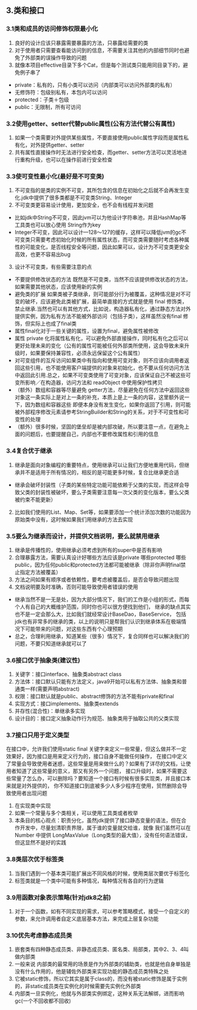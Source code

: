 ## 3.类和接口

### 3.1类和成员的访问修饰权限最小化
1. 良好的设计应该只暴露需要暴露的方法，只暴露给需要的类
2. 对于使用者只需要查看能访问到的信息，不需要关注其他的内部细节同时也避免了外部类的误操作导致的问题
3. 就像本项目effective目录下多个Cat，但是每个测试类只能用同目录下的，避免例子串了
- private：私有的，只有小类可以访问（内部类可以访问外部类的私有）  
- 无修饰符：包级别私有，本包内可以访问  
- protected：子类＋包级   
- public：无限制，所有可访问

### 3.2使用getter、setter代替public属性(公有方法代替公有属性)
1. 如果一个类需要对外提供某些属性，不要直接使用public属性字段而是属性私有化，对外提供getter、setter
2. 共有属性直接操作时无法进行安全检查，而getter、setter方法可以灵活地进行重构升级，也可以在操作前进行安全检查

### 3.3使可变性最小化(最好是不可变类)
1. 不可变指的是类的实例不可变，其所包含的信息在初始化之后就不会再发生变化.jdk中提供了很多类都是不可变类String、Integer
2. 不可变类更容易设计使用，更加安全，也不会有线程并发问题
- 比如jdk中String不可变，因此jvm可以为他设计字符串池，并且HashMap等工具类也可以放心使用 String作为key  
- Integer不可变，因此可以设计—128～127的缓存，这样可以降低jvm的gc不可变类只需要考虑初始化时候的所有属性状态，而可变类需要随时考虑各种属性的可能变化，是否线程安全等问题，因此如果可以，设计为不可变类更安全高效，也更不容易出bug
3. 设计不可变类，有些需要注意的点
- 不要提供修改状态的方法 既然是不可变类，当然不应该提供修改状态的方法，如果需要其他状态，应该使用新的实例
- 避免类的扩展 如果类被子类继承，则可能部分行为被覆盖，这种情况是对不可变的破坏，应该避免此类被扩展，最简单直接的方式就是使用 final 修饰类，禁止继承.当然也可以有其他方式，比如说，构造器私有化，通过静态方法对外提供实例，因为私有方法不能被外部访问（包括子类），这样虽然没有final 修饰，但实际上也成了final类
- 属性final化对于一些关键的属性，设置为final，避免属性被修改
- 属性 private 化将属性私有化，可以避免外部直接操作，同时私有化之后可以更好处理未来的变化（公有的属性可能被任何外部类所使用，这会导致未来升级时，如果要保持兼容性，必须永远保留这个公有属性）
- 对可变组件的互斥访问如果类中有指向和使用可变对象，则不应该向调用者返回这些引用，也不能使用客户端提供的对象来初始化，也不要从任何访问方法中返回此引用.总之，如果不可变类使用了可变对象，应该保证自己不被这些可变所影响／在构造器，访问方法和 readObject 中使用保护性拷贝
- （额外）数组和容器等尽量避免 getter方法，尽量避免在任何方法中返回这些对象这一条实际上是对上一条的补充，本质上是上一条的内容，这里额外说一下，因为数组和容器这些 即便本身没有发生变化，如果你返回了引用，则可能被外部程序修改元素请参考StringBuilder和String的关系，对于不可变性和可变性的处理
- （额外）很多时候，坚固的堡垒却是被内部攻破，所以要注意一点，在避免上面的问题后，也要提醒自己，内部也不要修改属性和引用的信息

### 3.4复合优于继承
1. 继承是面向对象编程的重要特点，使用继承可以让我们方便地重用代码，但继承并不是适用于所有情况的，相反的是可能更多时候，复合比继承更合适
- 继承会破坏封装性（子类的某些特定功能可能依赖于父类的实现，而这样会导致父类的封装性被破坏，要么子类需要注意每一次父类的变化版本，要么父类被约束不能更新）
2. 比如我们使用的List、Map、Set等，如果要添加一个统计添加次数的功能因为原始类中没有，这时候如果我们用继承的方法去实现

### 3.5要么为继承而设计，并提供文档说明，要么就禁用继承
1. 继承是传播性的，使用继承必须考虑到所有的super中是否有影响  
2. 合理暴露方法，需要认真设计好哪些方法应该是private 哪些protected 哪些 public，因为任何public和protected方法都可能被继承（除非你声明final禁止指定方法被覆盖）  
3. 方法之间如果有顺序或者依赖性，要考虑被覆盖后，是否会导致问题出现  
4. 文档说明要及时准确，否则可能导致使用者错误的使用  

- 继承当然不是一无是处，因为大部分情况下，我们的工作是小组的形式，而每个人有自己的大概维护范围，同时你也可以很方便找到他们，
继承的缺点其实也不是一定会那么大，比如我们就经常设计BaseDao，BaseService，
包括jdk也有非常多的继承的类，以上的说明只是帮我们认识到继承体系在极端情况下可能带来的问题，对这些东西有个心理预期
- 总之，合理利用继承，知道某些（很多）情况下，复合同样也可以解决我们的问题，不要只知道继承就可以了

### 3.6接口优于抽象类(建议性)
1. 关键字：接口interface、抽象类abstract class
2. 方法体：接口默认只能有方法定义，java9开始可以私有方法体、抽象类和普通类一样(需要声明abstract)
3. 权限：接口默认就是public、abstract修饰的方法不能有private和final
4. 实现方式：接口implements、抽象类extends
5. 并存性(混合性)：单继承多实现
6. 设计目的：接口定义抽象动作行为规范、抽象类用于抽取公共的父类实现

### 3.7接口只用于定义类型
在接口中，允许我们使用static final 关键字来定义一些常量，但这么做并不一定效果好，因为接口是用来定义行为的，接口自身不能做任何操作，
在接口中定义了常量会导致使用者迷惑，这些常量是用来做什么的？如果有了详尽的文档，让使用者知道了这些常量的意义，那又有另外一个问题，
接口升级时，如果不需要这些常量了怎么办，可以删除吗？要知道一个接口有时候有很多实现类，并且接口本来就是对外提供的，
你不知道接口到底被多少人多少程序在使用，贸然删除会导致使用者出现问题
1. 在实现类中实现
2. 如果一个常量与多个类相关，可以使用工具类或者枚举
3. 本条目的核心观点：职责分化，虽然jdk提供了接口静态变量的语法，但在合作开发中，尽量划清职责界限，属于谁的变量就交给谁，就像 我们虽然可以在Number 中提供 LongMaxValue（Long类型的最大值），没有任何语法错误，但这显然不是好的实践

### 3.8类层次优于标签类
1. 当我们遇到一个基本类可能扩展出不同风格的时候，使用类层次要优于标签化
2. 标签类就是一个类中可能有多种情况，每种情况有各自的行为逻辑

### 3.9用函数对象表示策略(针对jdk8之前)
1. 对于一个函数，如有不同实现的需求，可以参考策略模式，接受一个自定义的参数，来允许调用者自定义底层基本方法，来完成上层复杂功能

### 3.10优先考虑静态成员类
1. 嵌套类有四种静态成员类、非静态成员类、匿名类、局部类，其中2、3、4叫做内部类
2. 一般来说 内部类的最常用的场景是作为外部类的辅助类，也就是他自身单独是没有什么作用的，他是辅佐外部类来实现功能的静态成员类特殊之处
3. 它被static修饰，所以它其实是属于class的，而没有被static修饰是属于实例的，非static成员类在实例化的时候需要先实例化外部类
4. 内部类一旦实例化，他就与外部类实例绑定，这种关系无法解绑，进而影响gc(一个不回收都不回收)



